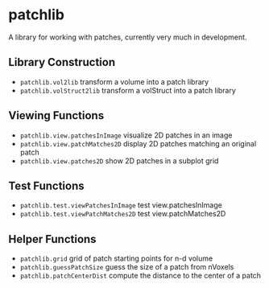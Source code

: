 patchlib
========

A library for working with patches, currently very much in development.

Library Construction
--------------------
- `patchlib.vol2lib` transform a volume into a patch library
- `patchlib.volStruct2lib` transform a volStruct into a patch library

Viewing Functions
-----------------
- `patchlib.view.patchesInImage` visualize 2D patches in an image
- `patchlib.view.patchMatches2D` display 2D patches matching an original patch
- `patchlib.view.patches2D` show 2D patches in a subplot grid

Test Functions
--------------
- `patchlib.test.viewPatchesInImage` test view.patchesInImage
- `patchlib.test.viewPatchMatches2D` test view.patchMatches2D

Helper Functions
----------------
- `patchlib.grid` grid of patch starting points for n-d volume
- `patchlib.guessPatchSize` guess the size of a patch from nVoxels
- `patchlib.patchCenterDist` compute the distance to the center of a patch
